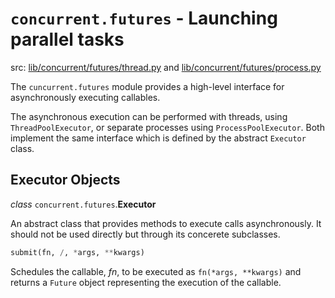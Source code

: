 # `concurrent.futures` - Launching parallel tasks

src: [lib/concurrent/futures/thread.py](https://github.com/python/cpython/blob/3.10/Lib/concurrent/futures/thread.py) and [lib/concurrent/futures/process.py](https://github.com/python/cpython/blob/3.10/Lib/concurrent/futures/process.py)

The `cuncurrent.futures` module provides a high-level interface for asynchronously executing callables.

The asynchronous execution can be performed with threads, using `ThreadPoolExecutor`, or separate processes using `ProcessPoolExecutor`. Both implement the same interface which is defined by the abstract `Executor` class. 

## Executor Objects

_class_ `concurrent.futures`.**Executor**

An abstract class that provides methods to execute calls asynchronously. It should not be used directly but through its concerete subclasses.

```python
submit(fn, /, *args, **kwargs)
```

Schedules the callable, _fn_, to be executed as `fn(*args, **kwargs)` and returns a `Future` object representing the execution of the callable.

